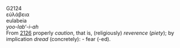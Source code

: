 G2124  
εὐλάβεια  
eulabeia  
*yoo-lab‘-i-ah*  
From [2126](g2126) properly *caution*, that is, (religiously)
*reverence* (*piety*); by implication *dread* (concretely): - fear
(-ed).  
